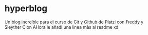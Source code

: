 # hyperblog
Un blog increíble para el curso de Git y Github de Platzi con Freddy y Sleyther Clon
AHora le añadi una linea màs al readme xd
